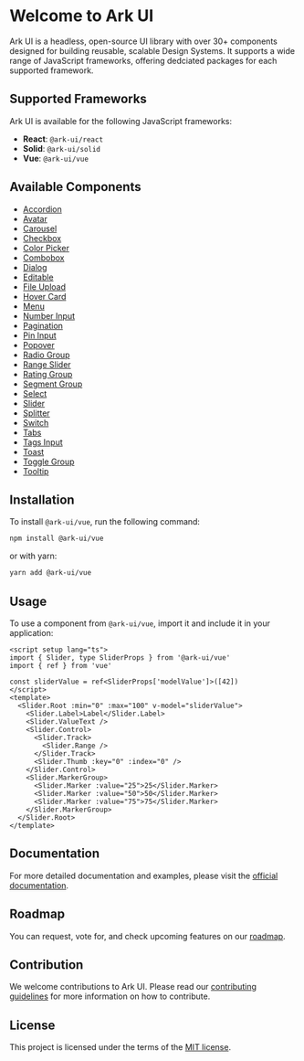 # Welcome to Ark UI

Ark UI is a headless, open-source UI library with over 30+ components designed for building reusable, scalable Design Systems. It supports a wide range of JavaScript frameworks, offering dedciated packages for each supported framework.

## Supported Frameworks

Ark UI is available for the following JavaScript frameworks:

- **React**: `@ark-ui/react`
- **Solid**: `@ark-ui/solid`
- **Vue**: `@ark-ui/vue`

## Available Components

- [Accordion](https://ark-ui.com/docs/components/accordion)
- [Avatar](https://ark-ui.com/docs/components/avatar)
- [Carousel](https://ark-ui.com/docs/components/carousel)
- [Checkbox](https://ark-ui.com/docs/components/checkbox)
- [Color Picker](https://ark-ui.com/docs/components/color-picker)
- [Combobox](https://ark-ui.com/docs/components/combobox)
- [Dialog](https://ark-ui.com/docs/components/dialog)
- [Editable](https://ark-ui.com/docs/components/editable)
- [File Upload](https://ark-ui.com/docs/components/file-upload)
- [Hover Card](https://ark-ui.com/docs/components/hover-card)
- [Menu](https://ark-ui.com/docs/components/menu)
- [Number Input](https://ark-ui.com/docs/components/number-input)
- [Pagination](https://ark-ui.com/docs/components/pagination)
- [Pin Input](https://ark-ui.com/docs/components/pin-input)
- [Popover](https://ark-ui.com/docs/components/popover)
- [Radio Group](https://ark-ui.com/docs/components/radio-group)
- [Range Slider](https://ark-ui.com/docs/components/slider)
- [Rating Group](https://ark-ui.com/docs/components/rating-group)
- [Segment Group](https://ark-ui.com/docs/components/segment-group)
- [Select](https://ark-ui.com/docs/components/select)
- [Slider](https://ark-ui.com/docs/components/slider)
- [Splitter](https://ark-ui.com/docs/components/splitter)
- [Switch](https://ark-ui.com/docs/components/switch)
- [Tabs](https://ark-ui.com/docs/components/tabs)
- [Tags Input](https://ark-ui.com/docs/components/tags-input)
- [Toast](https://ark-ui.com/docs/components/toast)
- [Toggle Group](https://ark-ui.com/docs/components/toggle-group)
- [Tooltip](https://ark-ui.com/docs/components/tooltip)

## Installation

To install `@ark-ui/vue`, run the following command:

```bash
npm install @ark-ui/vue
```

or with yarn:

```bash
yarn add @ark-ui/vue
```

## Usage

To use a component from `@ark-ui/vue`, import it and include it in your application:

```vue
<script setup lang="ts">
import { Slider, type SliderProps } from '@ark-ui/vue'
import { ref } from 'vue'

const sliderValue = ref<SliderProps['modelValue']>([42])
</script>
<template>
  <Slider.Root :min="0" :max="100" v-model="sliderValue">
    <Slider.Label>Label</Slider.Label>
    <Slider.ValueText />
    <Slider.Control>
      <Slider.Track>
        <Slider.Range />
      </Slider.Track>
      <Slider.Thumb :key="0" :index="0" />
    </Slider.Control>
    <Slider.MarkerGroup>
      <Slider.Marker :value="25">25</Slider.Marker>
      <Slider.Marker :value="50">50</Slider.Marker>
      <Slider.Marker :value="75">75</Slider.Marker>
    </Slider.MarkerGroup>
  </Slider.Root>
</template>
```

## Documentation

For more detailed documentation and examples, please visit the [official documentation](https://ark-ui.com/).

## Roadmap

You can request, vote for, and check upcoming features on our [roadmap](https://ark-ui.canny.io/).

## Contribution

We welcome contributions to Ark UI. Please read our [contributing guidelines](https://github.com/chakra-ui/ark/blob/main/CONTRIBUTING.md) for more information on how to contribute.

## License

This project is licensed under the terms of the [MIT license](https://github.com/chakra-ui/ark/blob/main/LICENSE).
